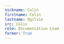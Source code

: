 ```yaml
---
nickname: Colin
firstname: Colin
lastname: Ogilvie
irc: Colin
role: Documentation Lead
former: True
---
```


